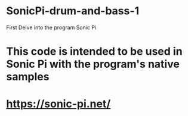 # SonicPi-drum-and-bass-1
First Delve into the program Sonic Pi

# This code is intended to be used in Sonic Pi with the program's native samples
# https://sonic-pi.net/
